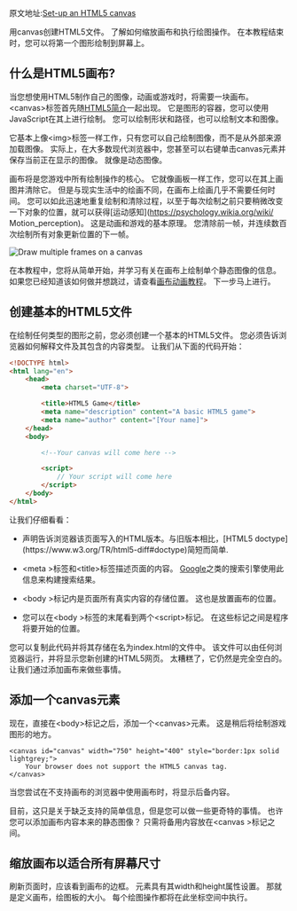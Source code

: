 原文地址:[Set-up an HTML5 canvas](https://spicyyoghurt.com/tutorials/html5-javascript-game-development/setup-html5-canvas-game)

用canvas创建HTML5文件。 了解如何缩放画布和执行绘图操作。 在本教程结束时，您可以将第一个图形绘制到屏幕上。

## 什么是HTML5画布?

当您想使用HTML5制作自己的图像，动画或游戏时，将需要一块画布。 &lt;canvas&gt;标签首先随[HTML5简介](https://www.w3.org/TR/html5-diff#new-elements)一起出现。 它是图形的容器，您可以使用JavaScript在其上进行绘制。 您可以绘制形状和路径，也可以绘制文本和图像。

它基本上像&lt;img&gt;标签一样工作，只有您可以自己绘制图像，而不是从外部来源加载图像。 实际上，在大多数现代浏览器中，您甚至可以右键单击canvas元素并保存当前正在显示的图像。 就像是动态图像。

画布将是您游戏中所有绘制操作的核心。 它就像画板一样工作，您可以在其上画图并清除它。 但是与现实生活中的绘画不同，在画布上绘画几乎不需要任何时间。 您可以如此迅速地重复绘制和清除过程，以至于每次绘制之前只要稍微改变一下对象的位置，就可以获得[运动感知](https://psychology.wikia.org/wiki/ Motion_perception)。 这是动画和游戏的基本原理。 您清除前一帧，并连续数百次绘制所有对象更新位置的下一帧。

![Draw multiple frames on a canvas](https://spicyyoghurt.com/img/tutorials/develop_a_html5_game/multiple_frames_on_canvas.png)

在本教程中，您将从简单开始，并学习有关在画布上绘制单个静态图像的信息。 如果您已经知道该如何做并想跳过，请查看[画布动画教程](https://spicyyoghurt.com/tutorials/html5-javascript-game-development/create-a-smooth-canvas-animation)。 下一步马上进行。

## 创建基本的HTML5文件
在绘制任何类型的图形之前，您必须创建一个基本的HTML5文件。 您必须告诉浏览器如何解释文件及其包含的内容类型。 让我们从下面的代码开始：
```html
<!DOCTYPE html>
<html lang="en">
    <head>
        <meta charset="UTF-8">

        <title>HTML5 Game</title>
        <meta name="description" content="A basic HTML5 game">
        <meta name="author" content="[Your name]">
    </head>
    <body>

        <!--Your canvas will come here -->

        <script>
            // Your script will come here
        </script>
    </body>
</html>
```

让我们仔细看看：

- <!DOCTYPE>声明告诉浏览器该页面写入的HTML版本。与旧版本相比，[HTML5 doctype](https://www.w3.org/TR/html5-diff#doctype)简短而简单.

- \<meta \>标签和\<title\>标签描述页面的内容。 [Google](https://www.google.com/)之类的搜索引擎使用此信息来构建搜索结果。

- \<body \>标记内是页面所有真实内容的存储位置。 这也是放置画布的位置。

- 您可以在\<body \>标签的末尾看到两个\<script\>标记。 在这些标记之间是程序将要开始的位置。

您可以复制此代码并将其存储在名为index.html的文件中。 该文件可以由任何浏览器运行，并将显示您新创建的HTML5网页。 太糟糕了，它仍然是完全空白的。 让我们通过添加画布来做些事情。

## 添加一个canvas元素
现在，直接在\<body\>标记之后，添加一个\<canvas\>元素。 这是稍后将绘制游戏图形的地方。

```
<canvas id="canvas" width="750" height="400" style="border:1px solid lightgrey;">
    Your browser does not support the HTML5 canvas tag.
</canvas>
```

当您尝试在不支持画布的浏览器中使用画布时，将显示后备内容。

目前，这只是关于缺乏支持的简单信息，但是您可以做一些更奇特的事情。 也许您可以添加画布内容本来的静态图像？ 只需将备用内容放在\<canvas \>标记之间。

## 缩放画布以适合所有屏幕尺寸
刷新页面时，应该看到画布的边框。 元素具有其width和height属性设置。 那就是定义画布，绘图板的大小。 每个绘图操作都将在此坐标空间中执行。
